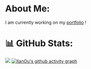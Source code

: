 # About Me:
I am currently working on my [portfolio](https://github.com/IlanOu/portfolio/tree/dev) !


# 📊 GitHub Stats:

<!-- [![](https://visitcount.itsvg.in/api?id=ilanou&icon=0&color=6)](https://github.com/IlanOu/) -->

<!-- [![](https://github-readme-stats.vercel.app/api/top-langs/?username=ilanou&theme=react&hide_border=false&include_all_commits=false&count_private=false&layout=compact)](https://github.com/IlanOu/) -->
[![](https://github-readme-streak-stats.herokuapp.com/?user=IlanOu&theme=react&hide_border=false)](https://github.com/IlanOu/)
[![IlanOu's github activity graph](https://github-readme-activity-graph.vercel.app/graph?username=IlanOu&theme=react)](https://github.com/IlanOu/)

